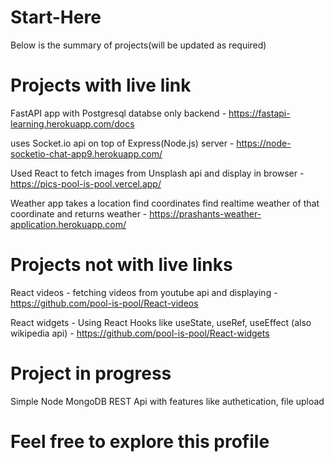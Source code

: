 # Start-Here

Below is the summary of projects(will be updated as required)

# Projects with live link

FastAPI app with Postgresql databse only backend -  https://fastapi-learning.herokuapp.com/docs

uses Socket.io api on top of Express(Node.js) server - https://node-socketio-chat-app9.herokuapp.com/

Used React to fetch images from Unsplash api and display in browser - https://pics-pool-is-pool.vercel.app/

Weather app takes a location find coordinates find realtime weather of that coordinate and returns weather -  https://prashants-weather-application.herokuapp.com/


# Projects not with live links

React videos - fetching videos from youtube api and displaying - https://github.com/pool-is-pool/React-videos

React widgets - Using React Hooks like useState, useRef, useEffect (also wikipedia api) - https://github.com/pool-is-pool/React-widgets


# Project in progress

Simple Node MongoDB REST Api with features like authetication, file upload 

# Feel free to explore this profile 
